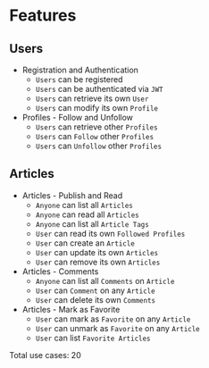 # Features

## Users

- Registration and Authentication
  - `Users` can be registered
  - `Users` can be authenticated via `JWT`
  - `Users` can retrieve its own `User`
  - `Users` can modify its own `Profile`
- Profiles - Follow and Unfollow
  - `Users` can retrieve other `Profiles`
  - `Users` can `Follow` other `Profiles`
  - `Users` can `Unfollow` other `Profiles`

## Articles

- Articles - Publish and Read
  - `Anyone` can list all `Articles`
  - `Anyone` can read all `Articles`
  - `Anyone` can list all `Article Tags`
  - `User` can read its own `Followed Profiles`
  - `User` can create an `Article`
  - `User` can update its own `Articles`
  - `User` can remove its own `Articles`
- Articles - Comments
  - `Anyone` can list all `Comments` on `Article`
  - `User` can `Comment` on any `Article`
  - `User` can delete its own `Comments`
- Articles - Mark as Favorite
  - `User` can mark as `Favorite` on any `Article`
  - `User` can unmark as `Favorite` on any `Article`
  - `User` can list `Favorite Articles`

Total use cases: 20
